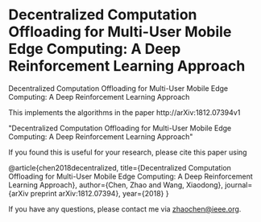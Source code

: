 # Decentralized Computation Offloading for Multi-User Mobile Edge Computing: A Deep Reinforcement Learning Approach
Decentralized Computation Offloading for Multi-User Mobile Edge Computing: A Deep Reinforcement Learning Approach

This implements the algorithms in the paper http://arXiv:1812.07394v1 

"Decentralized Computation Offloading for Multi-User Mobile Edge Computing: A Deep Reinforcement Learning Approach"

If you found this is useful for your research, please cite this paper using 

@article{chen2018decentralized,
  title={Decentralized Computation Offloading for Multi-User Mobile Edge Computing: A Deep Reinforcement Learning Approach},
  author={Chen, Zhao and Wang, Xiaodong},
  journal={arXiv preprint arXiv:1812.07394},
  year={2018}
}

If you have any questions, please contact me via zhaochen@ieee.org.
